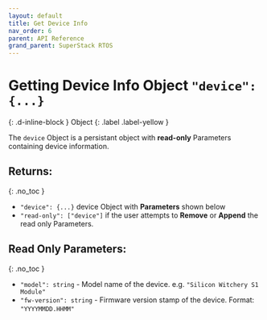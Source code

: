 ```yaml
---
layout: default
title: Get Device Info
nav_order: 6
parent: API Reference
grand_parent: SuperStack RTOS
---
```


# Getting Device Info Object `"device":{...} `
{: .d-inline-block }
Object
{: .label .label-yellow }

The `device` Object is a persistant object with **read-only** Parameters containing device information.

## Returns:
{: .no_toc }

- `"device": {...}` device Object with **Parameters** shown below
- `"read-only": ["device"]` if the user attempts to **Remove** or **Append** the read only Parameters.

## Read Only Parameters:
{: .no_toc }

- `"model": string` - Model name of the device. e.g. `"Silicon Witchery S1 Module"`
- `"fw-version": string` - Firmware version stamp of the device. Format: `"YYYYMMDD.HHMM"`
